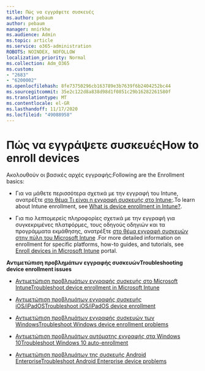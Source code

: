 ```yaml
---
title: Πώς να εγγράψετε συσκευές
ms.author: pebaum
author: pebaum
manager: mnirkhe
ms.audience: Admin
ms.topic: article
ms.service: o365-administration
ROBOTS: NOINDEX, NOFOLLOW
localization_priority: Normal
ms.collection: Adm_O365
ms.custom:
- "2683"
- "6200002"
ms.openlocfilehash: 8fe73750296cb163789e3b7639f6b2404252bc44
ms.sourcegitcommit: 35e2c122d8a838d98d1f0851c29b16282261580f
ms.translationtype: MT
ms.contentlocale: el-GR
ms.lasthandoff: 11/17/2020
ms.locfileid: "49088958"
---
```

# <a name="how-to-enroll-devices"></a><span data-ttu-id="fe4a5-102">Πώς να εγγράψετε συσκευές</span><span class="sxs-lookup"><span data-stu-id="fe4a5-102">How to enroll devices</span></span>

<span data-ttu-id="fe4a5-103">Ακολουθούν οι βασικές αρχές εγγραφής:</span><span class="sxs-lookup"><span data-stu-id="fe4a5-103">Following are the Enrollment basics:</span></span>

- <span data-ttu-id="fe4a5-104">Για να μάθετε περισσότερα σχετικά με την εγγραφή του Intune, ανατρέξτε [στο θέμα Τι είναι η εγγραφή συσκευής στο Intune;](https://docs.microsoft.com/mem/intune/enrollment/device-enrollment).</span><span class="sxs-lookup"><span data-stu-id="fe4a5-104">To learn about Intune enrollment, see [What is device enrollment in Intune?](https://docs.microsoft.com/mem/intune/enrollment/device-enrollment).</span></span>

- <span data-ttu-id="fe4a5-105">Για πιο λεπτομερείς πληροφορίες σχετικά με την εγγραφή για συγκεκριμένες πλατφόρμες, τους οδηγούς οδηγιών και τα προγράμματα εκμάθησης, ανατρέξτε [στο θέμα εγγραφή συσκευών στην πύλη του Microsoft Intune](https://docs.microsoft.com/mem/intune/enrollment/) .</span><span class="sxs-lookup"><span data-stu-id="fe4a5-105">For more detailed information on enrollment for specific platforms, how-to guides, and tutorials, see [Enroll devices in Microsoft Intune](https://docs.microsoft.com/mem/intune/enrollment/) portal.</span></span>

<span data-ttu-id="fe4a5-106">**Αντιμετώπιση προβλημάτων εγγραφής συσκευών**</span><span class="sxs-lookup"><span data-stu-id="fe4a5-106">**Troubleshooting device enrollment issues**</span></span>

- [<span data-ttu-id="fe4a5-107">Αντιμετώπιση προβλημάτων εγγραφής συσκευής στο Microsoft Intune</span><span class="sxs-lookup"><span data-stu-id="fe4a5-107">Troubleshoot device enrollment in Microsoft Intune</span></span>](https://docs.microsoft.com/mem/intune/enrollment/troubleshoot-device-enrollment-in-intune)

- [<span data-ttu-id="fe4a5-108">Αντιμετώπιση προβλημάτων εγγραφής συσκευής iOS/iPadOS</span><span class="sxs-lookup"><span data-stu-id="fe4a5-108">Troubleshoot iOS/iPadOS device enrollment</span></span>](https://docs.microsoft.com/mem/intune/enrollment/troubleshoot-ios-enrollment-errors)

- [<span data-ttu-id="fe4a5-109">Αντιμετώπιση προβλημάτων εγγραφής συσκευών των Windows</span><span class="sxs-lookup"><span data-stu-id="fe4a5-109">Troubleshoot Windows device enrollment problems</span></span>](https://docs.microsoft.com/mem/intune/enrollment/troubleshoot-windows-enrollment-errors)

- [<span data-ttu-id="fe4a5-110">Αντιμετώπιση προβλημάτων αυτόματης εγγραφής στα Windows 10</span><span class="sxs-lookup"><span data-stu-id="fe4a5-110">Troubleshoot Windows 10 auto-enrollment</span></span>](https://docs.microsoft.com/mem/intune/enrollment/troubleshoot-windows-auto-enrollment)

- [<span data-ttu-id="fe4a5-111">Αντιμετώπιση προβλημάτων της συσκευής Android Enterprise</span><span class="sxs-lookup"><span data-stu-id="fe4a5-111">Troubleshoot Android Enterprise device problems</span></span>](https://docs.microsoft.com/mem/intune/enrollment/troubleshoot-android-enrollment)


